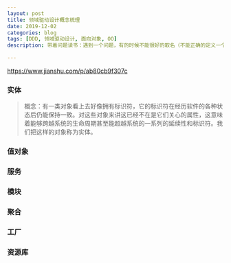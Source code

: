 ```yaml
---
layout: post
title: 领域驱动设计概念梳理
date: 2019-12-02
categories: blog
tags: [DDD, 领域驱动设计, 面向对象, OO]
description: 带着问题读书：遇到一个问题，有的时候不能很好的取名（不能正确的定义一个东西），大佬说 DDD这本书可以帮我解决这个问题。

---
```


https://www.jianshu.com/p/ab80cb9f307c

### 实体

> 概念：有一类对象看上去好像拥有标识符，它的标识符在经历软件的各种状态后仍能保持一致。对这些对象来讲这已经不在是它们关心的属性，这意味着能够跨越系统的生命周期甚至能超越系统的一系列的延续性和标识符。我们把这样的对象称为实体。

### 值对象

### 服务

### 模块

### 聚合

### 工厂

### 资源库
